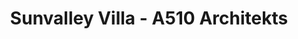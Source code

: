 ---
title: 'Sunvalley Villa - A510 Architekts'
description: 'Sunvalley Villa - A510 Architekts'

layout: project
permalink: /projects/:path
image: /images/projects/sunvalley-villa/sunvalley-villa-01_1600w.jpg


weight: 20

name: Sunvalley Villa

type: Residential
area: 190 m2
location: Crimea
year: 2021
---